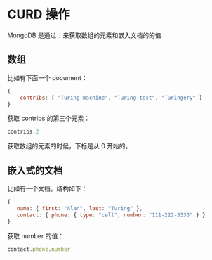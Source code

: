 # CURD 操作

MongoDB 是通过 `.` 来获取数组的元素和嵌入文档的的值

## 数组
比如有下面一个 document：

```js
{
    contribs: [ "Turing machine", "Turing test", "Turingery" ]
}
```

获取 contribs 的第三个元素：

```js
contribs.2
```

获取数组的元素的时候，下标是从 0 开始的。

## 嵌入式的文档

比如有一个文档，结构如下：

```js
{
   name: { first: "Alan", last: "Turing" },
   contact: { phone: { type: "cell", number: "111-222-3333" } }
}
```

获取 number 的值：

```js
contact.phone.number
```